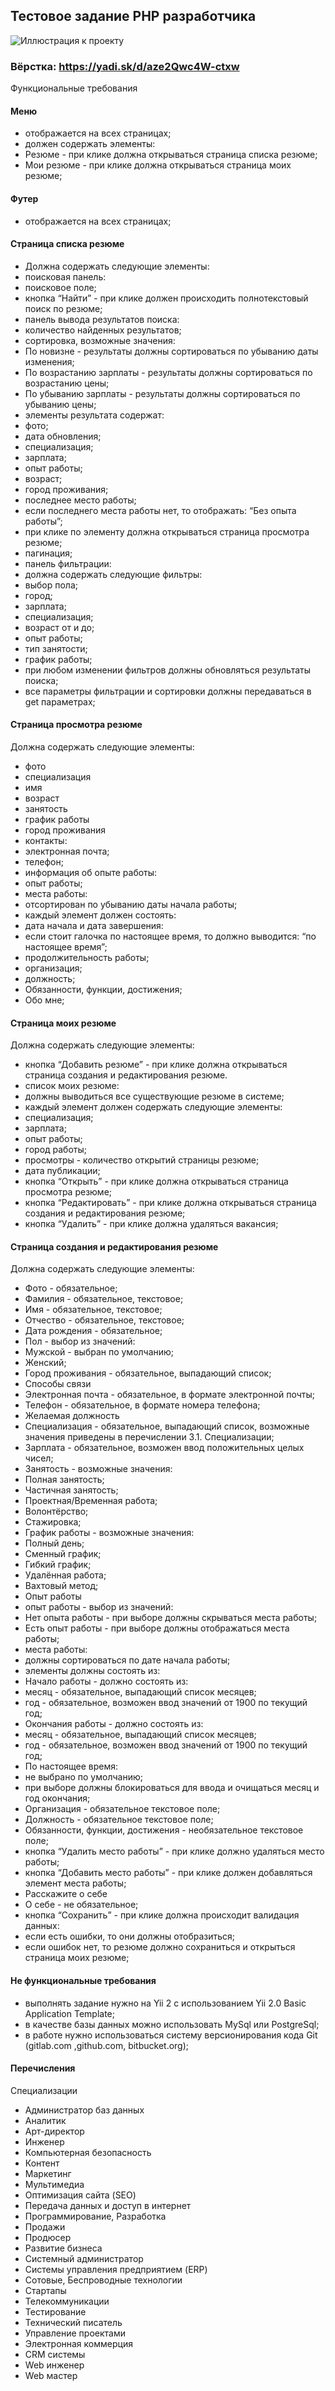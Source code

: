 ## Тестовое задание PHP разработчика

![Иллюстрация к проекту](https://github.com/YuliaQueen/my-headhunter/raw/master/web/images/screenshot.png)

### Вёрстка: https://yadi.sk/d/aze2Qwc4W-ctxw 
Функциональные требования
#### Меню
* отображается на всех страницах;
* должен содержать элементы:
* Резюме - при клике должна открываться страница списка резюме;
* Мои резюме - при клике должна открываться страница моих резюме;
#### Футер
* отображается на всех страницах;
#### Страница списка резюме
* Должна содержать следующие элементы:
* поисковая панель:
* поисковое поле;
* кнопка “Найти” - при клике должен происходить полнотекстовый поиск по резюме;
* панель вывода результатов поиска:
* количество найденных результатов;
* сортировка, возможные значения:
* По новизне - результаты должны сортироваться по убыванию даты изменения;
* По возрастанию зарплаты - результаты должны сортироваться по возрастанию цены;
* По убыванию зарплаты - результаты должны сортироваться по убыванию цены;
* элементы результата содержат:
* фото;
* дата обновления;
* специализация;
* зарплата;
* опыт работы;
* возраст;
* город проживания;
* последнее место работы;
* если последнего места работы нет, то отображать: “Без опыта работы”;
* при клике по элементу должна открываться страница просмотра резюме;
* пагинация;
* панель фильтрации:
* должна содержать следующие фильтры:
* выбор пола;
* город;
* зарплата;
* специализация;
* возраст от и до;
* опыт работы;
* тип занятости;
* график работы;
* при любом изменении фильтров должны обновляться результаты поиска;
* все параметры фильтрации и сортировки должны передаваться в get параметрах;
#### Страница просмотра резюме
Должна содержать следующие элементы:
* фото
* специализация
* имя
* возраст
* занятость
* график работы
* город проживания
* контакты:
* электронная почта;
* телефон;
* информация об опыте работы:
* опыт работы;
* места работы:
* отсортирован по убыванию даты начала работы;
* каждый элемент должен состоять:
* дата начала и дата завершения:
* если стоит галочка по настоящее время, то должно выводится: “по настоящее время”;
* продолжительность работы;
* организация;
* должность;
* Обязанности, функции, достижения;
* Обо мне;
#### Страница моих резюме
Должна содержать следующие элементы:
* кнопка “Добавить резюме” - при клике должна открываться страница создания и редактирования резюме.
* список моих резюме:
* должны выводиться все существующие резюме в системе;
* каждый элемент должен содержать следующие элементы:
* специализация;
* зарплата;
* опыт работы;
* город работы;
* просмотры - количество открытий страницы резюме;
* дата публикации;
* кнопка “Открыть” - при клике должна открываться страница просмотра резюме;
* кнопка “Редактировать” - при клике должна открываться страница создания и редактирования резюме;
* кнопка “Удалить” - при клике должна удаляться вакансия;
#### Страница создания и редактирования резюме
Должна содержать следующие элементы:
* Фото - обязательное;
* Фамилия - обязательное, текстовое;
* Имя - обязательное, текстовое;
* Отчество - обязательное, текстовое;
* Дата рождения - обязательное;
* Пол - выбор из значений:
* Мужской - выбран по умолчанию;
* Женский;
* Город проживания - обязательное, выпадающий список;
* Способы связи
* Электронная почта - обязательное, в формате электронной почты;
* Телефон - обязательное, в формате номера телефона;
* Желаемая должность
* Специализация - обязательное, выпадающий список, возможные значения приведены в перечислении 3.1. Специализации;
* Зарплата - обязательное, возможен ввод положительных целых чисел;
* Занятость - возможные значения:
* Полная занятость;
* Частичная занятость;
* Проектная/Временная работа;
* Волонтёрство;
* Стажировка;
* График работы - возможные значения:
* Полный день;
* Сменный график;
* Гибкий график;
* Удалённая работа;
* Вахтовый метод;
* Опыт работы
* опыт работы - выбор из значений:
* Нет опыта работы - при выборе должны скрываться места работы;
* Есть опыт работы - при выборе должны отображаться места работы;
* места работы:
* должны сортироваться по дате начала работы;
* элементы должны состоять из:
* Начало работы - должно состоять из:
* месяц - обязательное, выпадающий список месяцев;
* год - обязательное, возможен ввод значений от 1900 по текущий год;
* Окончания работы - должно состоять из:
* месяц - обязательное, выпадающий список месяцев;
* год - обязательное, возможен ввод значений от 1900 по текущий год;
* По настоящее время:
* не выбрано по умолчанию;
* при выборе должны блокироваться для ввода и очищаться месяц и год окончания;
* Организация - обязательное текстовое поле;
* Должность - обязательное текстовое поле;
* Обязанности, функции, достижения - необязательное текстовое поле;
* кнопка “Удалить место работы” - при клике должно удаляться место работы;
* кнопка “Добавить место работы” - при клике должен добавляться элемент места работы;
* Расскажите о себе
* О себе - не обязательное;
* кнопка “Сохранить” - при клике должна происходит валидация данных:
* если есть ошибки, то они должны отобразиться;
* если ошибок нет, то резюме должно сохраниться и открыться страница моих резюме;
#### Не функциональные требования
* выполнять задание нужно на Yii 2 с использованием Yii 2.0 Basic Application Template;
* в качестве базы данных можно использовать MySql или PostgreSql;
* в работе нужно использоваться систему версионирования кода Git (gitlab.com ,github.com, bitbucket.org);
#### Перечисления
Специализации
* Администратор баз данных
* Аналитик
* Арт-директор
* Инженер
* Компьютерная безопасность
* Контент
* Маркетинг
* Мультимедиа
* Оптимизация сайта (SEO)
* Передача данных и доступ в интернет
* Программирование, Разработка
* Продажи
* Продюсер
* Развитие бизнеса
* Системный администратор
* Системы управления предприятием (ERP)
* Сотовые, Беспроводные технологии
* Стартапы
* Телекоммуникации
* Тестирование
* Технический писатель
* Управление проектами
* Электронная коммерция
* CRM системы
* Web инженер
* Web мастер

